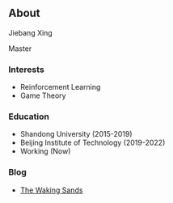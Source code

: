 ## About

Jiebang Xing

Master

### Interests

* Reinforcement Learning
* Game Theory

### Education

* Shandong University (2015-2019)
* Beijing Institute of Technology (2019-2022)
* Working (Now)

### Blog

* [The Waking Sands](https://balculus.github.io/Sand/)



